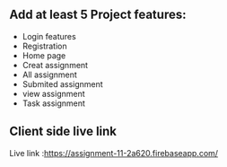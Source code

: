 
## Add at least 5 Project features:


- Login features
-  Registration
-  Home page 
-  Creat assignment
-  All assignment
- Submited assignment
-  view assignment
-  Task assignment





## Client side live link

   Live link :https://assignment-11-2a620.firebaseapp.com/